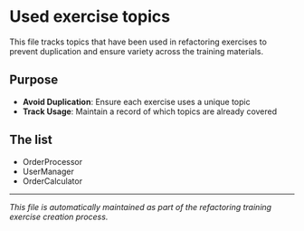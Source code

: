 # Used exercise topics

This file tracks topics that have been used in refactoring exercises to prevent duplication and ensure variety across the training materials.

## Purpose

- **Avoid Duplication**: Ensure each exercise uses a unique topic
- **Track Usage**: Maintain a record of which topics are already covered

## The list

- OrderProcessor
- UserManager
- OrderCalculator

---

*This file is automatically maintained as part of the refactoring training exercise creation process.*